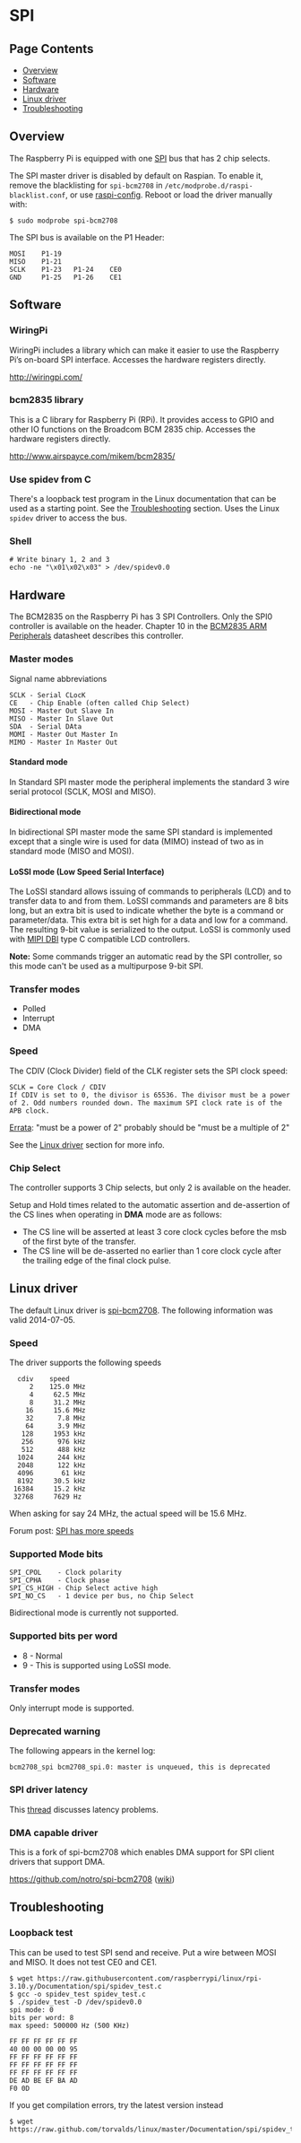 # SPI

## Page Contents

* [Overview](#overview)  
* [Software](#software)
* [Hardware](#hardware)
* [Linux driver](#driver)
* [Troubleshooting](#troubleshooting)


## <a name="overview"></a>Overview

The Raspberry Pi is equipped with one [SPI](http://en.wikipedia.org/wiki/Serial_Peripheral_Interface_Bus) bus that has 2 chip selects.

The SPI master driver is disabled by default on Raspian. To enable it, remove the blacklisting for `spi-bcm2708` in `/etc/modprobe.d/raspi-blacklist.conf`, or use [raspi-config](../../configuration/raspi-config.md).
Reboot or load the driver manually with:
```
$ sudo modprobe spi-bcm2708
```

The SPI bus is available on the P1 Header:
```
MOSI    P1-19
MISO    P1-21
SCLK    P1-23   P1-24    CE0
GND     P1-25   P1-26    CE1
```


## <a name="software"></a>Software

### WiringPi
WiringPi includes a library which can make it easier to use the Raspberry Pi’s on-board SPI interface. Accesses the hardware registers directly.

http://wiringpi.com/

### bcm2835 library
This is a C library for Raspberry Pi (RPi). It provides access to GPIO and other IO functions on the Broadcom BCM 2835 chip. Accesses the hardware registers directly.

http://www.airspayce.com/mikem/bcm2835/

### Use spidev from C
There's a loopback test program in the Linux documentation that can be used as a starting point. See the [Troubleshooting](#troubleshooting) section. Uses the Linux `spidev` driver to access the bus.

### Shell
```
# Write binary 1, 2 and 3
echo -ne "\x01\x02\x03" > /dev/spidev0.0
```

## <a name="hardware"></a>Hardware
The BCM2835 on the Raspberry Pi has 3 SPI Controllers. Only the SPI0 controller is available on the header.
Chapter 10 in the [BCM2835 ARM Peripherals](http://www.raspberrypi.org/wp-content/uploads/2012/02/BCM2835-ARM-Peripherals.pdf) datasheet describes this controller.

### Master modes

Signal name abbreviations
```
SCLK - Serial CLocK
CE   - Chip Enable (often called Chip Select)
MOSI - Master Out Slave In
MISO - Master In Slave Out
SDA  - Serial DAta
MOMI - Master Out Master In
MIMO - Master In Master Out
```

#### Standard mode
In Standard SPI master mode the peripheral implements the standard 3 wire serial protocol (SCLK, MOSI and MISO).

#### Bidirectional mode
In bidirectional SPI master mode the same SPI standard is implemented except that a single wire is used for data (MIMO) instead of two as in standard mode (MISO and MOSI).

#### LoSSI mode (Low Speed Serial Interface)
The LoSSI standard allows issuing of commands to peripherals (LCD) and to transfer data to and from them. LoSSI commands and parameters are 8 bits long, but an extra bit is used to indicate whether the byte is a command or parameter/data. This extra bit is set high for a data and low for a command. The resulting 9-bit value is serialized to the output. LoSSI is commonly used with [MIPI DBI](http://mipi.org/specifications/display-interface) type C compatible LCD controllers.

**Note:**
Some commands trigger an automatic read by the SPI controller, so this mode can't be used as a multipurpose 9-bit SPI.

### Transfer modes
* Polled
* Interrupt
* DMA

### Speed
The CDIV (Clock Divider) field of the CLK register sets the SPI clock speed:
```
SCLK = Core Clock / CDIV 
If CDIV is set to 0, the divisor is 65536. The divisor must be a power of 2. Odd numbers rounded down. The maximum SPI clock rate is of the APB clock.
```
[Errata](http://elinux.org/BCM2835_datasheet_errata):  "must be a power of 2" probably should be "must be a multiple of 2"

See the [Linux driver](#driver) section for more info.

### Chip Select
The controller supports 3 Chip selects, but only 2 is available on the header.

Setup and Hold times related to the automatic assertion and de-assertion of the CS lines when operating in **DMA** mode are as follows: 
* The CS line will be asserted at least 3 core clock cycles before the msb of the first byte of the transfer. 
* The CS line will be de-asserted no earlier than 1 core clock cycle after the trailing edge of the final clock pulse.


## <a name="driver"></a>Linux driver
The default Linux driver is [spi-bcm2708](https://github.com/raspberrypi/linux/blob/rpi-3.12.y/drivers/spi/spi-bcm2708.c).
The following information was valid 2014-07-05.

### Speed
The driver supports the following speeds
```
  cdiv    speed
     2    125.0 MHz
     4     62.5 MHz
     8     31.2 MHz
    16     15.6 MHz
    32      7.8 MHz
    64      3.9 MHz
   128     1953 kHz
   256      976 kHz
   512      488 kHz
  1024      244 kHz
  2048      122 kHz
  4096       61 kHz
  8192     30.5 kHz
 16384     15.2 kHz
 32768     7629 Hz
```
When asking for say 24 MHz, the actual speed will be 15.6 MHz.

Forum post: [SPI has more speeds](http://www.raspberrypi.org/phpBB3/viewtopic.php?f=44&t=43442&p=347073)

### Supported Mode bits
```
SPI_CPOL    - Clock polarity
SPI_CPHA    - Clock phase
SPI_CS_HIGH - Chip Select active high
SPI_NO_CS   - 1 device per bus, no Chip Select
```
Bidirectional mode is currently not supported.

### Supported bits per word
* 8 - Normal
* 9 - This is supported using LoSSI mode.

### Transfer modes
Only interrupt mode is supported.

### Deprecated warning
The following appears in the kernel log:
```
bcm2708_spi bcm2708_spi.0: master is unqueued, this is deprecated
```

### SPI driver latency
This [thread](http://www.raspberrypi.org/phpBB3/viewtopic.php?f=44&t=19489) discusses latency problems.

### DMA capable driver
This is a fork of spi-bcm2708 which enables DMA support for SPI client drivers that support DMA.

https://github.com/notro/spi-bcm2708 ([wiki](https://github.com/notro/spi-bcm2708/wiki))


## <a name="troubleshooting"></a>Troubleshooting

### Loopback test
This can be used to test SPI send and receive. Put a wire between MOSI and MISO. It does not test CE0 and CE1.
```
$ wget https://raw.githubusercontent.com/raspberrypi/linux/rpi-3.10.y/Documentation/spi/spidev_test.c
$ gcc -o spidev_test spidev_test.c
$ ./spidev_test -D /dev/spidev0.0
spi mode: 0
bits per word: 8
max speed: 500000 Hz (500 KHz)

FF FF FF FF FF FF
40 00 00 00 00 95
FF FF FF FF FF FF
FF FF FF FF FF FF
FF FF FF FF FF FF
DE AD BE EF BA AD
F0 0D
```

If you get compilation errors, try the latest version instead
```
$ wget https://raw.github.com/torvalds/linux/master/Documentation/spi/spidev_test.c
```
